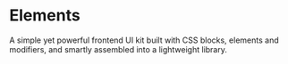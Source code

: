 # Elements
A simple yet powerful frontend UI kit built with CSS blocks, elements and modifiers, and smartly assembled into a lightweight library.
